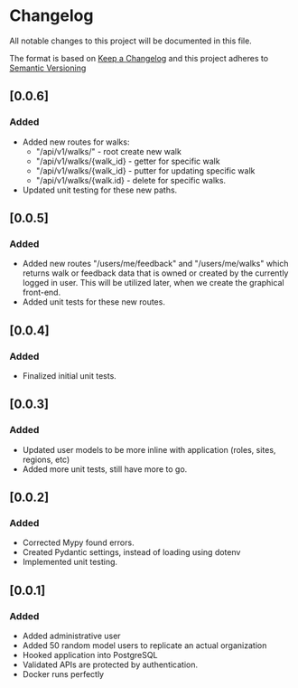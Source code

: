 # Changelog

All notable changes to this project will be documented in this file.

The format is based on [Keep a Changelog](https://keepachangelog.com/en/1.0.0/)
and this project adheres to [Semantic Versioning](https://semver.org/spec/v2.0.0.html)

## [0.0.6]

### Added
- Added new routes for walks:
    - "/api/v1/walks/" - root create new walk
    - "/api/v1/walks/{walk_id} - getter for specific walk
    - "/api/v1/walks/{walk_id} - putter for updating specific walk
    - "/api/v1/walks/{walk.id} - delete for specific walks.
- Updated unit testing for these new paths.

## [0.0.5]

### Added
- Added new routes "/users/me/feedback" and "/users/me/walks" which returns walk or feedback data that is owned or created by the currently logged in user. This will be utilized later, when we create the graphical front-end.
- Added unit tests for these new routes.

## [0.0.4]

### Added
- Finalized initial unit tests.

## [0.0.3]

### Added
- Updated user models to be more inline with application (roles, sites, regions, etc)
- Added more unit tests, still have more to go.

## [0.0.2]

### Added
- Corrected Mypy found errors.
- Created Pydantic settings, instead of loading using dotenv
- Implemented unit testing.

## [0.0.1]

### Added
- Added administrative user
- Added 50 random model users to replicate an actual organization
- Hooked application into PostgreSQL
- Validated APIs are protected by authentication.
- Docker runs perfectly